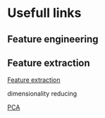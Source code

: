 # Usefull links


## Feature engineering 

## Feature extraction

[Feature extraction](https://en.wikipedia.org/wiki/Feature_extraction)

dimensionality reducing

[PCA](https://towardsdatascience.com/getting-data-ready-for-modelling-feature-engineering-feature-selection-dimension-reduction-39dfa267b95a)

